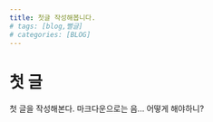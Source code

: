 ```yaml
---
title: 첫글 작성해봅니다.
# tags: [blog,뻘글]
# categories: [BLOG]
---
```

# 첫 글
첫 글을 작성해본다.
마크다운으로는 음... 어떻게 해야하니?
